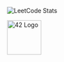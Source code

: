 ![LeetCode Stats](https://leetcard.jacoblin.cool/sdemey00?theme=dark)

<img src="https://upload.wikimedia.org/wikipedia/commons/8/8d/42_Logo.svg" alt="42 Logo" width="80"/>


